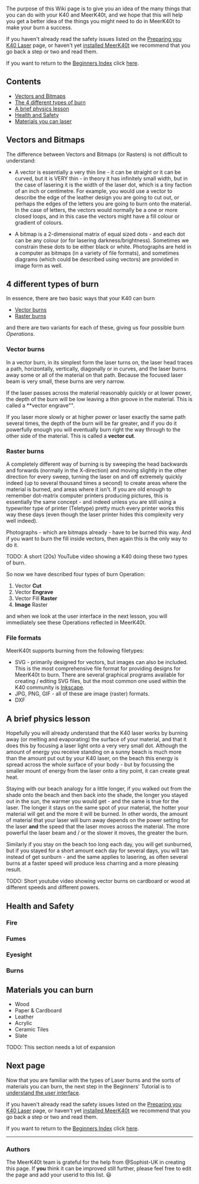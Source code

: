 The purpose of this Wiki page is to give you an idea of the many things that you can do with your K40 and MeerK40t, and we hope that this will help you get a better idea of the things you might need to do in MeerK40t to make your burn a success.

If you haven't already read the safety issues listed on the [Preparing you K40 Laser](./Beginners:-1.-Preparing-your-K40-laser) page, or haven't yet [installed MeerK40t](./Beginners:-2.-Installing-MeerK40t) we recommend that you go back a step or two and read them.

If you want to return to the [Beginners Index](./Beginners:-0.-Index) click [here](./Beginners:-0.-Index).

## Contents
* [Vectors and Bitmaps](#vectors-and-bitmaps)
* [The 4 different types of burn](#4-different-types-of-burn)
* [A brief physics lesson](#a-brief-physics-lesson)
* [Health and Safety](#health-and-safety)
* [Materials you can laser](#materials-you-can-laser)

## Vectors and Bitmaps
The difference between Vectors and Bitmaps (or Rasters) is not difficult to understand:
* A vector is essentially a very thin line - it can be straight or it can be curved, but it is VERY thin - in theory it has infinitely small width, but in the case of lasering it is the width of the laser dot, which is a tiny faction of an inch or centimetre. For example, you would use a vector to describe the edge of the leather design you are going to cut out, or perhaps the edges of the letters you are going to burn onto the material. In the case of letters, the vectors would normally be a one or more closed loops, and in this case the vectors might have a fill colour or gradient of colours.

* A bitmap is a 2-dimensional matrix of equal sized dots - and each dot can be any colour (or for lasering darkness/brightness). Sometimes we constrain these dots to be either black or white. Photographs are held in a computer as bitmaps (in a variety of file formats), and sometimes diagrams (which could be described using vectors) are provided in image form as well.

## 4 different types of burn
In essence, there are two basic ways that your K40 can burn

* [Vector burns](#vector-burns)
* [Raster burns](#raster-burns)

and there are two variants for each of these, giving us four possible burn *Operations*.

### Vector burns
In a vector burn, in its simplest form the laser turns on, the laser head traces a path, horizontally, vertically, diagonally or in curves, and the laser burns away some or all of the material on that path. Because the focused laser beam is very small, these burns are very narrow.

If the laser passes across the material reasonably quickly or at lower power, the depth of the burn will be low leaving a thin groove in the material. This is called a **vector engrave"".

If you laser more slowly or at higher power or laser exactly the same path several times, the depth of the burn will be far greater, and if you do it powerfully enough you will eventually burn right the way through to the other side of the material. This is called a **vector cut**.

### Raster burns
A completely different way of burning is by sweeping the head backwards and forwards (normally in the X-direction) and moving slightly in the other direction for every sweep, turning the laser on and off extremely quickly indeed (up to several thousand times a second) to create areas where the material is burned, and areas where it isn't. If you are old enough to remember dot-matrix computer printers producing pictures, this is essentially the same concept - and indeed unless you are still using a typewriter type of printer (Teletype) pretty much every printer works this way these days (even though the laser printer hides this complexity very well indeed).

Photographs - which are bitmaps already - have to be burned this way. And if you want to burn the fill inside vectors, then again this is the only way to do it.

TODO: A short (20s) YouTube video showing a K40 doing these two types of burn.

So now we have described four types of burn Operation:

1. Vector **Cut**
2. Vector **Engrave**
3. Vector Fill **Raster**
4. **Image** Raster

and when we look at the user interface in the next lesson, you will immediately see these Operations reflected in MeerK40t.

### File formats
MeerK40t supports burning from the following filetypes:
* SVG - primarily designed for vectors, but images can also be included. This is the most comprehensive file format for providing designs for MeerK40t to burn. There are several graphical programs available for creating / editing SVG files, but the most common one used within the K40 community is [Inkscape](https://inkscape.org/).
* JPG, PNG, GIF - all of these are image (raster) formats.
* DXF

## A brief physics lesson
Hopefully you will already understand that the K40 laser works by burning away (or melting and evaporating) the surface of your material, and that it does this by focusing a laser light onto a very very small dot. Although the amount of energy you receive standing on a sunny beach is much more than the amount put out by your K40 laser, on the beach this energy is spread across the whole surface of your body - but by focussing the smaller mount of energy from the laser onto a tiny point, it can create great heat.

Staying with our beach analogy for a little longer, if you walked out from the shade onto the beach and then back into the shade, the longer you stayed out in the sun, the warmer you would get - and the same is true for the laser. The longer it stays on the same spot of your material, the hotter your material will get and the more it will be burned. In other words, the amount of material that your laser will burn away depends on the power setting for the laser **and** the speed that the laser moves across the material. The more powerful the laser beam and / or the slower it moves, the greater the burn.

Similarly if you stay on the beach too long each day, you will get sunburned, but if you stayed for a short amount each day for several days, you will tan instead of get sunburn - and the same applies to lasering, as often several burns at a faster speed will produce less charring and a more pleasing result.

TODO: Short youtube video showing vector burns on cardboard or wood at different speeds and different powers.

## Health and Safety
### Fire
### Fumes
### Eyesight
### Burns

## Materials you can burn
* Wood
* Paper & Cardboard
* Leather
* Acrylic
* Ceramic Tiles
* Slate

TODO: This section needs a lot of expansion

## Next page
Now that you are familiar with the types of Laser burns and the sorts of materials you can burn, the next step in the Beginners' Tutorial is to [understand the user interface](./Beginners:-4.-Understanding-the-user-interface).

If you haven't already read the safety issues listed on the [Preparing you K40 Laser](./Beginners:-1.-Preparing-your-K40-laser) page, or haven't yet [installed MeerK40t](./Beginners:-2.-Installing-MeerK40t) we recommend that you go back a step or two and read them.

If you want to return to the [Beginners Index](./Beginners:-0.-Index) click [here](./Beginners:-0.-Index).

---
### Authors
The MeerK40t team is grateful for the help from @Sophist-UK in creating this page. If **you** think it can be improved still further, please feel free to edit the page and add your userid to this list. 😃